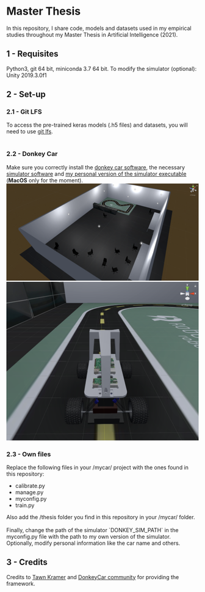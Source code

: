 # Master Thesis

In this repository, I share code, models and datasets used in my empirical studies throughout my Master Thesis in Artificial Intelligence (2021).

## 1 - Requisites
Python3, git 64 bit, miniconda 3.7 64 bit.
To modify the simulator (optional): Unity 2019.3.0f1

## 2 - Set-up
### 2.1 - Git LFS
To access the pre-trained keras models (.h5 files) and datasets, you will need to use [git lfs](https://git-lfs.github.com/). <br/><br/>

### 2.2 - Donkey Car
Make sure you correctly install the [donkey car software](http://docs.donkeycar.com/guide/install_software/), the necessary [simulator software](http://docs.donkeycar.com/guide/simulator/) and [my personal version of the simulator executable](https://github.com/BrianPulfer/sdsandbox/tree/master/binaries/usi_track_v2/) (<b>MacOS</b> only for the moment).
![donkey simulator 1](./thesis/images/sim1.png)
![donkey simulator 2](./thesis/images/sim2.png)

### 2.3 - Own files
Replace the following files in your /mycar/  project with the ones found in this repository:
<ul>
<li>calibrate.py</li>
<li>manage.py</li>
<li>myconfig.py</li>
<li>train.py</li>
</ul>
Also add the /thesis folder you find in this repository in your /mycar/ folder.<br/>
<br/>
Finally, change the path of the simulator `DONKEY_SIM_PATH` in the myconfig.py file with the path to my own version of the simulator. Optionally, modify personal information like the car name and others.

## 3 - Credits
Credits to [Tawn Kramer](https://github.com/tawnkramer) and [DonkeyCar community](https://www.donkeycar.com/community.html) for providing the framework.